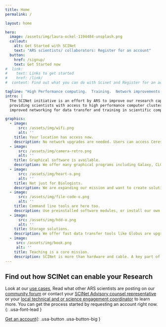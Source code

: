 ```yaml
---
title: Home
permalink: /

layout: home

hero:
  image: /assets/img/laura-ockel-1194484-unsplash.png
  callout:
    alt: Get Started with SCINet
    text: "ARS scientists/ collaborators: Register for an account"
  button:
    href: /signup/
    text: Get Started now
#  link:
#    text: Links to get started
#    href: /link/
#  content: Find out what you can do with Scinet and Register for an account if you are an ARS scientist or collaborator.

tagline: "High Performance computing.  Training.  Network improvements."
intro: |
  The SCINet initiative is an effort by ARS to improve our research capacity by
  providing scientists with access to high performance computer clusters, cloud computing,
  improved networking for data transfer and training in scientific computing

graphics:
  - image:
      src: /assets/img/wifi.png
      alt: ''
    title: Your location has access now.
    description: No network upgrades are needed. Users can access Ceres, our computer cluster, from any ARS location, university or home.
  - image:
      src: /assets/img/camera-retro.png
      alt: ''
    title: Graphical software is available.
    description: We offer many graphical programs including Galaxy, CLC workbench and Geneious.
  - image:
      src: /assets/img/heart-o.png
      alt: ''
    title: Not just for Biologists.
    description: We are expanding our mission and want to create solutions for people doing research in modeling, chemistry and geospatial analysis. If you need something to meet your needs [let us know](/about/people).
  - image:
      src: /assets/img/file-code-o.png
      alt: ''
    title: Command line tools are here too.
    description: Use preinstalled software modules, or install our own with Conda or compile them yourself. Containers are supported too. analysis. If you need something to meet your needs [let us know](/about/people).
  - image:
      src: /assets/img/hdd-o.png
      alt: ''
    title: Storage solutions.
    description: We offer fast data transfer tools like Globus are upgrading our cluster to have 7.3 petabytes of storage.
  - image:
     src: /assets/img/book.png
     alt: ''
    title: Teaching is a core mission.
    description: SCINet is more than hardware and cable. A key part of our mission is training ARS scientists in computational methods.
---
```


## Find out how SCINet can enable your Research

Look at our [use cases](/uses/), Read what other ARS scientists are posting on our [community forum](https://try.discourse.org) or contact your [SCINet Advisory counsel representative](/about/people) or your [local technical and or science engagement coordinator](/about/people) to learn  more. You can get the process started by requesting an account right now.
{: .usa-font-lead }

[Get an account](signup){: .usa-button .usa-button-big }
